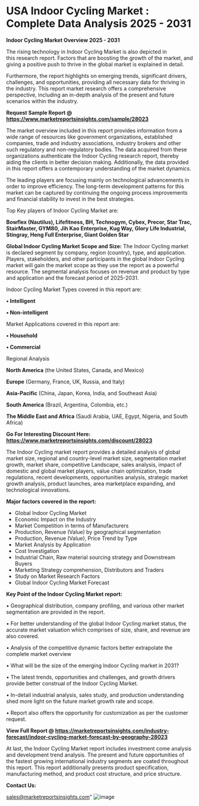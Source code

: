 # USA Indoor Cycling Market : Complete Data Analysis 2025 - 2031

<Strong> Indoor Cycling Market Overview 2025 - 2031</strong>

The rising technology in Indoor Cycling Market is also depicted in this research report. Factors that are boosting the growth of the market, and giving a positive push to thrive in the global market is explained in detail.

Furthermore, the report highlights on emerging trends, significant drivers, challenges, and opportunities, providing all necessary data for thriving in the industry. This report market research offers a comprehensive perspective, including an in-depth analysis of the present and future scenarios within the industry.

<strong>Request Sample Report @ <a href=https://www.marketreportsinsights.com/sample/28023>https://www.marketreportsinsights.com/sample/28023</a></strong>

The market overview included in this report provides information from a wide range of resources like government organizations, established companies, trade and industry associations, industry brokers and other such regulatory and non-regulatory bodies. The data acquired from these organizations authenticate the Indoor Cycling research report, thereby aiding the clients in better decision making. Additionally, the data provided in this report offers a contemporary understanding of the market dynamics.

The leading players are focusing mainly on technological advancements in order to improve efficiency. The long-term development patterns for this market can be captured by continuing the ongoing process improvements and financial stability to invest in the best strategies.

Top Key players of Indoor Cycling Market are:

<strong>Bowflex (Nautilus), Lifefitness, BH, Technogym, Cybex, Precor, Star Trac, StairMaster, GYM80, Jih Kao Enterprise, Kug Way, Glory Life Industrial, Stingray, Heng Full Enterprise, Giant Golden Star</strong>

<strong><b>Global Indoor Cycling Market Scope and Size:</b></strong>
The Indoor Cycling market is declared segment by company, region (country), type, and application. Players, stakeholders, and other participants in the global Indoor Cycling market will gain the market scope as they use the report as a powerful resource. The segmental analysis focuses on revenue and product by type and application and the forecast period of 2025-2031.

Indoor Cycling Market Types covered in this report are:

<strong>• Intelligent

• Non-intelligent</strong>

Market Applications covered in this report are:

<strong>• Household

• Commercial</strong> 

Regional Analysis

<strong>North America</strong> (the United States, Canada, and Mexico)

<strong>Europe</strong> (Germany, France, UK, Russia, and Italy)

<strong>Asia-Pacific</strong> (China, Japan, Korea, India, and Southeast Asia)

<strong>South America</strong> (Brazil, Argentina, Colombia, etc.)

<strong>The Middle East and Africa</strong> (Saudi Arabia, UAE, Egypt, Nigeria, and South Africa)

<strong>Go For Interesting Discount Here: <a href=https://www.marketreportsinsights.com/discount/28023>https://www.marketreportsinsights.com/discount/28023</a></strong>

The Indoor Cycling market report provides a detailed analysis of global market size, regional and country-level market size, segmentation market growth, market share, competitive Landscape, sales analysis, impact of domestic and global market players, value chain optimization, trade regulations, recent developments, opportunities analysis, strategic market growth analysis, product launches, area marketplace expanding, and technological innovations.

<strong><b>Major factors covered in the report:</b></strong>
<ul>
  <li>Global Indoor Cycling Market </li>
  <li>Economic Impact on the Industry</li>
  <li>Market Competition in terms of Manufacturers</li>
  <li>Production, Revenue (Value) by geographical segmentation</li>
  <li>Production, Revenue (Value), Price Trend by Type</li>
  <li>Market Analysis by Application</li>
  <li>Cost Investigation</li>
  <li>Industrial Chain, Raw material sourcing strategy and Downstream Buyers</li>
  <li>Marketing Strategy comprehension, Distributors and Traders</li>
  <li>Study on Market Research Factors</li>
  <li>Global Indoor Cycling Market Forecast</li>
</ul>

<strong><b>Key Point of the Indoor Cycling Market report:</b></strong>

• Geographical distribution, company profiling, and various other market segmentation are provided in the report.

• For better understanding of the global Indoor Cycling market status, the accurate market valuation which comprises of size, share, and revenue are also covered.

• Analysis of the competitive dynamic factors better extrapolate the complete market overview

• What will be the size of the emerging Indoor Cycling market in 2031?

• The latest trends, opportunities and challenges, and growth drivers provide better construal of the Indoor Cycling Market.

• In-detail industrial analysis, sales study, and production understanding shed more light on the future market growth rate and scope.

• Report also offers the opportunity for customization as per the customer request.

<strong><b>View Full Report @ <a href=https://marketreportsinsights.com/industry-forecast/indoor-cycling-market-forecast-by-geography-28023>https://marketreportsinsights.com/industry-forecast/indoor-cycling-market-forecast-by-geography-28023</a></b></strong>


At last, the Indoor Cycling Market report includes investment come analysis and development trend analysis. The present and future opportunities of the fastest growing international industry segments are coated throughout this report. This report additionally presents product specification, manufacturing method, and product cost structure, and price structure.

<strong>Contact Us:</strong>

sales@marketreportsinsights.com"
![image](https://github.com/user-attachments/assets/83ab16fa-be6c-48ad-bd8e-1d5e1fb0a64d)
